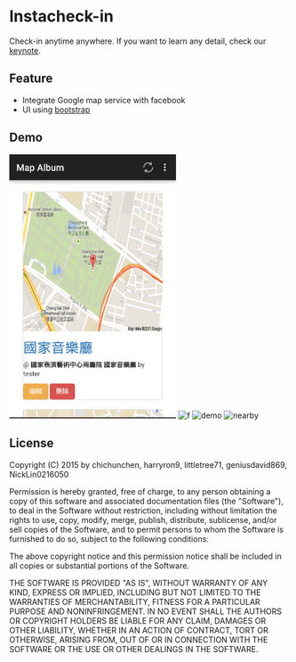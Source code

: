 # Instacheck-in
Check-in anytime anywhere. If you want to learn any detail, check our [keynote](https://chichunchen.github.io/Instacheck-in/keynote/assets/player/KeynoteDHTMLPlayer.html).

## Feature
- Integrate Google map service with facebook
- UI using [bootstrap](https://github.com/AndroidBootstrap/android-bootstrap)

## Demo
<img src="./image/show.png" alt="show" width="300">
<img src="./image/choose-photo.png" alt="f" width="300" >
<img src="./image/demo.png" alt="demo" width="300">
<img src="./image/nearby.png" alt="nearby" width="300">

## License

Copyright (C) 2015 by chichunchen, harryron9, littletree71, geniusdavid869, NickLin0216050

Permission is hereby granted, free of charge, to any person obtaining a copy of this software and associated documentation files (the "Software"), to deal in the Software without restriction, including without limitation the rights to use, copy, modify, merge, publish, distribute, sublicense, and/or sell copies of the Software, and to permit persons to whom the Software is furnished to do so, subject to the following conditions:

The above copyright notice and this permission notice shall be included in all copies or substantial portions of the Software.

THE SOFTWARE IS PROVIDED "AS IS", WITHOUT WARRANTY OF ANY KIND, EXPRESS OR IMPLIED, INCLUDING BUT NOT LIMITED TO THE WARRANTIES OF MERCHANTABILITY, FITNESS FOR A PARTICULAR PURPOSE AND NONINFRINGEMENT. IN NO EVENT SHALL THE AUTHORS OR COPYRIGHT HOLDERS BE LIABLE FOR ANY CLAIM, DAMAGES OR OTHER LIABILITY, WHETHER IN AN ACTION OF CONTRACT, TORT OR OTHERWISE, ARISING FROM, OUT OF OR IN CONNECTION WITH THE SOFTWARE OR THE USE OR OTHER DEALINGS IN THE SOFTWARE.